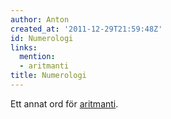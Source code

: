 ```yaml
---
author: Anton
created_at: '2011-12-29T21:59:48Z'
id: Numerologi
links:
  mention:
  - aritmanti
title: Numerologi
---
```


Ett annat ord för [aritmanti].

  [aritmanti]: aritmanti
